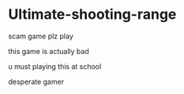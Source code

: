 # Ultimate-shooting-range
scam game plz play
<br/>

this game is actually bad
<br/>

u must playing this at school
<br/>

desperate gamer
